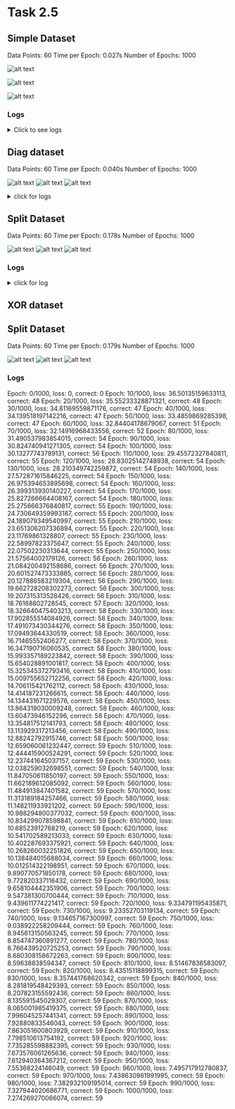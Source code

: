 # Task 2.5

## Simple Dataset

Data Points: 60
Time per Epoch: 0.027s
Number of Epochs: 1000

![alt text](<Simple Hyperparametes.png>)

![alt text](<Simple dataset trained.png>)

![alt text](Simple_dataset_loss.png)

### Logs
<details>

<summary> Click to see logs </summary>
Epoch: 0/1000, loss: 0, correct: 0
Epoch: 0/1000, loss: 0, correct: 0
Epoch: 0/1000, loss: 0, correct: 0
Epoch: 0/1000, loss: 0, correct: 0
Epoch: 0/1000, loss: 0, correct: 0
Epoch: 10/1000, loss: 40.66641671388882, correct: 32
Epoch: 20/1000, loss: 39.97227947459174, correct: 32
Epoch: 30/1000, loss: 39.3183296648064, correct: 32
Epoch: 40/1000, loss: 38.6798343708346, correct: 32
Epoch: 50/1000, loss: 38.03690519707338, correct: 32
Epoch: 60/1000, loss: 37.373045835148865, correct: 32
Epoch: 70/1000, loss: 36.67419120360861, correct: 32
Epoch: 80/1000, loss: 35.93175612071246, correct: 32
Epoch: 90/1000, loss: 35.13738612100316, correct: 32
Epoch: 100/1000, loss: 34.28801006774581, correct: 32
Epoch: 110/1000, loss: 33.38525808154046, correct: 32
Epoch: 120/1000, loss: 32.43518741484104, correct: 45
Epoch: 130/1000, loss: 31.43870098618768, correct: 47
Epoch: 140/1000, loss: 30.396147565921996, correct: 47
Epoch: 150/1000, loss: 29.33368306844758, correct: 47
Epoch: 160/1000, loss: 28.26142815270128, correct: 48
Epoch: 170/1000, loss: 27.1984339214092, correct: 50
Epoch: 180/1000, loss: 26.13019916290703, correct: 51
Epoch: 190/1000, loss: 25.05677232675776, correct: 54
Epoch: 200/1000, loss: 23.98343612398844, correct: 55
Epoch: 210/1000, loss: 22.917472567046133, correct: 55
Epoch: 220/1000, loss: 21.86701842228461, correct: 56
Epoch: 230/1000, loss: 20.84038002781018, correct: 57
Epoch: 240/1000, loss: 19.85571497045329, correct: 57
Epoch: 250/1000, loss: 18.952630486868152, correct: 57
Epoch: 260/1000, loss: 18.110198314894088, correct: 58
Epoch: 270/1000, loss: 17.31524854212857, correct: 58
Epoch: 280/1000, loss: 16.57783233834722, correct: 58
Epoch: 290/1000, loss: 15.902121400517245, correct: 58
Epoch: 300/1000, loss: 15.273165304680804, correct: 58
Epoch: 310/1000, loss: 14.688857040848461, correct: 58
Epoch: 320/1000, loss: 14.149175481482697, correct: 58
Epoch: 330/1000, loss: 13.648913348602251, correct: 58
Epoch: 340/1000, loss: 13.183965577970941, correct: 58
Epoch: 350/1000, loss: 12.747262374897385, correct: 59
Epoch: 360/1000, loss: 12.33383397726282, correct: 59
Epoch: 370/1000, loss: 11.941987488229607, correct: 59
Epoch: 380/1000, loss: 11.571998314984318, correct: 59
Epoch: 390/1000, loss: 11.225845204459889, correct: 59
Epoch: 400/1000, loss: 10.900036245314563, correct: 59
Epoch: 410/1000, loss: 10.591072249961318, correct: 59
Epoch: 420/1000, loss: 10.29710255111091, correct: 59
Epoch: 430/1000, loss: 10.0171150487664, correct: 59
Epoch: 440/1000, loss: 9.750217314098172, correct: 59
Epoch: 450/1000, loss: 9.495586473130452, correct: 59
Epoch: 460/1000, loss: 9.252461191710735, correct: 59
Epoch: 470/1000, loss: 9.022687004582705, correct: 59
Epoch: 480/1000, loss: 8.80587568473579, correct: 59
Epoch: 490/1000, loss: 8.599505256735931, correct: 59
Epoch: 500/1000, loss: 8.401977347124355, correct: 59
Epoch: 510/1000, loss: 8.212715735289386, correct: 59
Epoch: 520/1000, loss: 8.031174313775177, correct: 59
Epoch: 530/1000, loss: 7.856894861180704, correct: 59
Epoch: 540/1000, loss: 7.689453838794261, correct: 59
Epoch: 550/1000, loss: 7.528459411782259, correct: 59
Epoch: 560/1000, loss: 7.373548768078271, correct: 59
Epoch: 570/1000, loss: 7.2243856739939645, correct: 59
Epoch: 580/1000, loss: 7.080658243920734, correct: 59
Epoch: 590/1000, loss: 6.942100830275266, correct: 59
Epoch: 600/1000, loss: 6.808424983791786, correct: 59
Epoch: 610/1000, loss: 6.679383543421545, correct: 59
Epoch: 620/1000, loss: 6.554729679918693, correct: 59
Epoch: 630/1000, loss: 6.434245580842857, correct: 59
Epoch: 640/1000, loss: 6.31772933544497, correct: 59
Epoch: 650/1000, loss: 6.204992247856137, correct: 59
Epoch: 660/1000, loss: 6.095857777155865, correct: 59
Epoch: 670/1000, loss: 5.99016057105509, correct: 59
Epoch: 680/1000, loss: 5.887745583993832, correct: 59
Epoch: 690/1000, loss: 5.788467272173907, correct: 59
Epoch: 700/1000, loss: 5.6921888587542435, correct: 59
Epoch: 710/1000, loss: 5.598781663015, correct: 59
Epoch: 720/1000, loss: 5.50812448782009, correct: 59
Epoch: 730/1000, loss: 5.420104202037484, correct: 59
Epoch: 740/1000, loss: 5.334611995251909, correct: 59
Epoch: 750/1000, loss: 5.251545490632873, correct: 59
Epoch: 760/1000, loss: 5.170808334226578, correct: 59
Epoch: 770/1000, loss: 5.092309294914167, correct: 59
Epoch: 780/1000, loss: 5.015961907636807, correct: 59
Epoch: 790/1000, loss: 4.941684146670681, correct: 59
Epoch: 800/1000, loss: 4.8693981261821815, correct: 59
Epoch: 810/1000, loss: 4.799029825572957, correct: 59
Epoch: 820/1000, loss: 4.730508837353508, correct: 59
Epoch: 830/1000, loss: 4.663768135490884, correct: 59
Epoch: 840/1000, loss: 4.598743862364912, correct: 59
Epoch: 850/1000, loss: 4.53537513264031, correct: 59
Epoch: 860/1000, loss: 4.473603852519642, correct: 59
Epoch: 870/1000, loss: 4.4133745529859185, correct: 59
Epoch: 880/1000, loss: 4.354634235774808, correct: 59
Epoch: 890/1000, loss: 4.297332230935383, correct: 59
Epoch: 900/1000, loss: 4.241420064946854, correct: 59
Epoch: 910/1000, loss: 4.186851338456997, correct: 60
Epoch: 920/1000, loss: 4.133581612797024, correct: 60
Epoch: 930/1000, loss: 4.0815683045085365, correct: 60
Epoch: 940/1000, loss: 4.030770587191221, correct: 60
Epoch: 950/1000, loss: 3.9811493000459626, correct: 60
Epoch: 960/1000, loss: 3.9326668625477184, correct: 60
Epoch: 970/1000, loss: 3.8852871947366086, correct: 60
Epoch: 980/1000, loss: 3.83897564266385, correct: 60
Epoch: 990/1000, loss: 3.7936989085734565, correct: 60
Epoch: 1000/1000, loss: 3.749424985439748, correct: 60

</details>

## Diag dataset
Data Points: 60
Time per Epoch: 0.040s
Number of Epochs: 1000

![alt text](<Diag Hyper.png>)
![alt text](<Diag dataset trained.png>)
![alt text](<Diag loss.png>)

<details>

### Logs
<summary>click for logs </summary>

Epoch: 0/1000, loss: 0, correct: 0
Epoch: 10/1000, loss: 26.72271376503763, correct: 53
Epoch: 20/1000, loss: 21.7826788572795, correct: 53
Epoch: 30/1000, loss: 19.768828468937794, correct: 53
Epoch: 40/1000, loss: 18.952149974315617, correct: 53
Epoch: 50/1000, loss: 18.563232377296575, correct: 53
Epoch: 60/1000, loss: 18.326364635901633, correct: 53
Epoch: 70/1000, loss: 18.155975272668655, correct: 53
Epoch: 80/1000, loss: 18.01948533099201, correct: 53
Epoch: 90/1000, loss: 17.89383018304273, correct: 53
Epoch: 100/1000, loss: 17.77099343097421, correct: 53
Epoch: 110/1000, loss: 17.65004110559787, correct: 53
Epoch: 120/1000, loss: 17.52721574393752, correct: 53
Epoch: 130/1000, loss: 17.40163821112213, correct: 53
Epoch: 140/1000, loss: 17.272973588122337, correct: 53
Epoch: 150/1000, loss: 17.14099120804634, correct: 53
Epoch: 160/1000, loss: 17.005465446994773, correct: 53
Epoch: 170/1000, loss: 16.866273614645664, correct: 53
Epoch: 180/1000, loss: 16.723306857181072, correct: 53
Epoch: 190/1000, loss: 16.576474976903935, correct: 53
Epoch: 200/1000, loss: 16.42569558467106, correct: 53
Epoch: 210/1000, loss: 16.270893883588858, correct: 53
Epoch: 220/1000, loss: 16.111999176192498, correct: 53
Epoch: 230/1000, loss: 15.948939755858213, correct: 53
Epoch: 240/1000, loss: 15.781637690803898, correct: 53
Epoch: 250/1000, loss: 15.610024328190374, correct: 53
Epoch: 260/1000, loss: 15.434042617515502, correct: 53
Epoch: 270/1000, loss: 15.253648216963601, correct: 53
Epoch: 280/1000, loss: 15.06888034742457, correct: 53
Epoch: 290/1000, loss: 14.879889562608899, correct: 53
Epoch: 300/1000, loss: 14.686760490856747, correct: 53
Epoch: 310/1000, loss: 14.4894248671194, correct: 53
Epoch: 320/1000, loss: 14.28797310341585, correct: 53
Epoch: 330/1000, loss: 14.082592676390203, correct: 53
Epoch: 340/1000, loss: 13.87345806666258, correct: 53
Epoch: 350/1000, loss: 13.660586780278388, correct: 53
Epoch: 360/1000, loss: 13.444063971253998, correct: 53
Epoch: 370/1000, loss: 13.22401841337258, correct: 53
Epoch: 380/1000, loss: 13.000611412327377, correct: 53
Epoch: 390/1000, loss: 12.775866244255711, correct: 53
Epoch: 400/1000, loss: 12.560124079137857, correct: 53
Epoch: 410/1000, loss: 12.343255903420184, correct: 53
Epoch: 420/1000, loss: 12.126002762786522, correct: 53
Epoch: 430/1000, loss: 11.908390625081807, correct: 53
Epoch: 440/1000, loss: 11.69043883180865, correct: 53
Epoch: 450/1000, loss: 11.472020426929596, correct: 53
Epoch: 460/1000, loss: 11.255208106339166, correct: 53
Epoch: 470/1000, loss: 11.038034228200079, correct: 53
Epoch: 480/1000, loss: 10.821766409897696, correct: 53
Epoch: 490/1000, loss: 10.606250292338498, correct: 54
Epoch: 500/1000, loss: 10.391590562077859, correct: 54
Epoch: 510/1000, loss: 10.17797823594215, correct: 54
Epoch: 520/1000, loss: 9.966220521916306, correct: 54
Epoch: 530/1000, loss: 9.755297136831691, correct: 54
Epoch: 540/1000, loss: 9.545724293287156, correct: 54
Epoch: 550/1000, loss: 9.337780906278336, correct: 54
Epoch: 560/1000, loss: 9.133326630223738, correct: 55
Epoch: 570/1000, loss: 8.930369000938539, correct: 56
Epoch: 580/1000, loss: 8.730210061829654, correct: 56
Epoch: 590/1000, loss: 8.531934967843634, correct: 56
Epoch: 600/1000, loss: 8.33629468407499, correct: 56
Epoch: 610/1000, loss: 8.1439624511648, correct: 56
Epoch: 620/1000, loss: 7.954141546483041, correct: 57
Epoch: 630/1000, loss: 7.767467938918778, correct: 58
Epoch: 640/1000, loss: 7.584922546431957, correct: 58
Epoch: 650/1000, loss: 7.4052416621133395, correct: 58
Epoch: 660/1000, loss: 7.229347773510189, correct: 58
Epoch: 670/1000, loss: 7.057685396699719, correct: 58
Epoch: 680/1000, loss: 6.889497218555314, correct: 58
Epoch: 690/1000, loss: 6.725431602018964, correct: 58
Epoch: 700/1000, loss: 6.565195777609063, correct: 58
Epoch: 710/1000, loss: 6.409470338512731, correct: 58
Epoch: 720/1000, loss: 6.25850535438115, correct: 58
Epoch: 730/1000, loss: 6.111226262114791, correct: 58
Epoch: 740/1000, loss: 5.96758949170509, correct: 58
Epoch: 750/1000, loss: 5.8282246454692, correct: 58
Epoch: 760/1000, loss: 5.692704336238169, correct: 58
Epoch: 770/1000, loss: 5.560513874932069, correct: 58
Epoch: 780/1000, loss: 5.43246618766497, correct: 58
Epoch: 790/1000, loss: 5.308213794283866, correct: 58
Epoch: 800/1000, loss: 5.188013639319213, correct: 59
Epoch: 810/1000, loss: 5.072093385414103, correct: 59
Epoch: 820/1000, loss: 4.959710136624371, correct: 59
Epoch: 830/1000, loss: 4.8507268197838735, correct: 59
Epoch: 840/1000, loss: 4.745544393080181, correct: 59
Epoch: 850/1000, loss: 4.6436418804778405, correct: 59
Epoch: 860/1000, loss: 4.544577049598798, correct: 59
Epoch: 870/1000, loss: 4.448507336724049, correct: 59
Epoch: 880/1000, loss: 4.355433011438919, correct: 59
Epoch: 890/1000, loss: 4.265597722569588, correct: 59
Epoch: 900/1000, loss: 4.178737212867274, correct: 59
Epoch: 910/1000, loss: 4.095104170742048, correct: 59
Epoch: 920/1000, loss: 4.013874592685899, correct: 59
Epoch: 930/1000, loss: 3.935444535385456, correct: 60
Epoch: 940/1000, loss: 3.8589894434643557, correct: 60
Epoch: 950/1000, loss: 3.7851942525682087, correct: 60
Epoch: 960/1000, loss: 3.713521775388863, correct: 60
Epoch: 970/1000, loss: 3.6438490569920803, correct: 60
Epoch: 980/1000, loss: 3.57718295444152, correct: 60
Epoch: 990/1000, loss: 3.5128097864393513, correct: 60
Epoch: 1000/1000, loss: 3.450317348751669, correct: 60

</details>

## Split Dataset
Data Points: 60
Time per Epoch: 0.178s
Number of Epochs: 1000

![alt text](<Split hyper.png>)
![alt text](<Split image.png>)
![alt text](<SPlit loss.png>)

### Logs

<details>

<summary> click for log </summary>

Epoch: 0/1000, loss: 0, correct: 0
Epoch: 10/1000, loss: 36.911340342549025, correct: 40
Epoch: 20/1000, loss: 36.310097256300445, correct: 39
Epoch: 30/1000, loss: 35.425556876741915, correct: 43
Epoch: 40/1000, loss: 35.23475565056721, correct: 43
Epoch: 50/1000, loss: 35.043179576615834, correct: 43
Epoch: 60/1000, loss: 34.84409175905893, correct: 44
Epoch: 70/1000, loss: 34.63035408252627, correct: 44
Epoch: 80/1000, loss: 34.40636314942606, correct: 44
Epoch: 90/1000, loss: 34.19390375356776, correct: 44
Epoch: 100/1000, loss: 33.974593950356756, correct: 44
Epoch: 110/1000, loss: 33.75063957454392, correct: 45
Epoch: 120/1000, loss: 33.521425134969284, correct: 45
Epoch: 130/1000, loss: 33.28527336201723, correct: 45
Epoch: 140/1000, loss: 33.038716229873174, correct: 44
Epoch: 150/1000, loss: 32.78209280702144, correct: 44
Epoch: 160/1000, loss: 32.518320907915495, correct: 44
Epoch: 170/1000, loss: 32.23874013809563, correct: 45
Epoch: 180/1000, loss: 31.935073391952248, correct: 44
Epoch: 190/1000, loss: 31.634887716195813, correct: 44
Epoch: 200/1000, loss: 31.332791460922436, correct: 44
Epoch: 210/1000, loss: 31.022716350094203, correct: 44
Epoch: 220/1000, loss: 30.703583325338567, correct: 44
Epoch: 230/1000, loss: 30.36310648779538, correct: 44
Epoch: 240/1000, loss: 30.000090505674855, correct: 44
Epoch: 250/1000, loss: 29.58226077416332, correct: 45
Epoch: 260/1000, loss: 29.173263845408407, correct: 45
Epoch: 270/1000, loss: 28.762725313391766, correct: 45
Epoch: 280/1000, loss: 28.363090417878865, correct: 46
Epoch: 290/1000, loss: 27.954039201205166, correct: 46
Epoch: 300/1000, loss: 27.537043041907197, correct: 48
Epoch: 310/1000, loss: 27.10950822312351, correct: 49
Epoch: 320/1000, loss: 26.680238892292437, correct: 49
Epoch: 330/1000, loss: 26.24564530536475, correct: 50
Epoch: 340/1000, loss: 25.80545812954856, correct: 50
Epoch: 350/1000, loss: 25.358181042410813, correct: 50
Epoch: 360/1000, loss: 24.90423464863179, correct: 51
Epoch: 370/1000, loss: 24.444586477893836, correct: 53
Epoch: 380/1000, loss: 23.983864878694803, correct: 53
Epoch: 390/1000, loss: 23.521247520818157, correct: 53
Epoch: 400/1000, loss: 23.05714181492224, correct: 53
Epoch: 410/1000, loss: 22.590217192332982, correct: 53
Epoch: 420/1000, loss: 22.124330869668558, correct: 54
Epoch: 430/1000, loss: 21.65702257376482, correct: 55
Epoch: 440/1000, loss: 21.18963311984202, correct: 55
Epoch: 450/1000, loss: 20.72651530596087, correct: 55
Epoch: 460/1000, loss: 20.26548395227608, correct: 56
Epoch: 470/1000, loss: 19.80660829030451, correct: 56
Epoch: 480/1000, loss: 19.351454510378243, correct: 56
Epoch: 490/1000, loss: 18.904702064779173, correct: 56
Epoch: 500/1000, loss: 18.467991209357436, correct: 56
Epoch: 510/1000, loss: 18.038600869746094, correct: 56
Epoch: 520/1000, loss: 17.616462104924732, correct: 56
Epoch: 530/1000, loss: 17.202130700990608, correct: 56
Epoch: 540/1000, loss: 16.797770899801424, correct: 56
Epoch: 550/1000, loss: 16.399832952887603, correct: 56
Epoch: 560/1000, loss: 16.01010168506385, correct: 57
Epoch: 570/1000, loss: 15.622369630071207, correct: 58
Epoch: 580/1000, loss: 15.240370890753285, correct: 58
Epoch: 590/1000, loss: 14.861940599962956, correct: 58
Epoch: 600/1000, loss: 14.494932222130958, correct: 58
Epoch: 610/1000, loss: 14.139108060600753, correct: 58
Epoch: 620/1000, loss: 13.781736033037744, correct: 58
Epoch: 630/1000, loss: 13.436776053033721, correct: 58
Epoch: 640/1000, loss: 13.100318148457603, correct: 58
Epoch: 650/1000, loss: 12.772913752249453, correct: 58
Epoch: 660/1000, loss: 12.460291863053348, correct: 58
Epoch: 670/1000, loss: 12.1660296908564, correct: 58
Epoch: 680/1000, loss: 11.899297867355491, correct: 58
Epoch: 690/1000, loss: 11.643991921295923, correct: 58
Epoch: 700/1000, loss: 11.39708211080942, correct: 58
Epoch: 710/1000, loss: 11.15992250996391, correct: 58
Epoch: 720/1000, loss: 10.931660442384144, correct: 58
Epoch: 730/1000, loss: 10.712093403952917, correct: 58
Epoch: 740/1000, loss: 10.500927817919125, correct: 58
Epoch: 750/1000, loss: 10.297491812825754, correct: 58
Epoch: 760/1000, loss: 10.101472797334193, correct: 58
Epoch: 770/1000, loss: 9.913957723564138, correct: 58
Epoch: 780/1000, loss: 9.733617209603105, correct: 58
Epoch: 790/1000, loss: 9.560259821001143, correct: 58
Epoch: 800/1000, loss: 9.39304793448064, correct: 58
Epoch: 810/1000, loss: 9.231782532117856, correct: 58
Epoch: 820/1000, loss: 9.076684789393415, correct: 58
Epoch: 830/1000, loss: 8.927220079026233, correct: 58
Epoch: 840/1000, loss: 8.782889273335847, correct: 58
Epoch: 850/1000, loss: 8.643876718899502, correct: 58
Epoch: 860/1000, loss: 8.509077195523867, correct: 58
Epoch: 870/1000, loss: 8.379342488145074, correct: 58
Epoch: 880/1000, loss: 8.25374680865081, correct: 58
Epoch: 890/1000, loss: 8.131959178310305, correct: 58
Epoch: 900/1000, loss: 8.014344328839675, correct: 58
Epoch: 910/1000, loss: 7.900458803837101, correct: 58
Epoch: 920/1000, loss: 7.7899938287124835, correct: 58
Epoch: 930/1000, loss: 7.682730743826313, correct: 58
Epoch: 940/1000, loss: 7.5787818797133335, correct: 58
Epoch: 950/1000, loss: 7.47797490344107, correct: 58
Epoch: 960/1000, loss: 7.380574012006114, correct: 58
Epoch: 970/1000, loss: 7.286007945718235, correct: 58
Epoch: 980/1000, loss: 7.193909051177172, correct: 58
Epoch: 990/1000, loss: 7.1043321156729915, correct: 58
Epoch: 1000/1000, loss: 7.017528134676799, correct: 58

</details>

## XOR dataset

## Split Dataset
Data Points: 60
Time per Epoch: 0.179s
Number of Epochs: 1000

![alt text](<Xor Hyper.png>)
![alt text](<Xor trained.png>)
![alt text](<Xor loss.png>)

### Logs

Epoch: 0/1000, loss: 0, correct: 0
Epoch: 10/1000, loss: 36.50135159633113, correct: 48
Epoch: 20/1000, loss: 35.55233328871321, correct: 48
Epoch: 30/1000, loss: 34.81169559871176, correct: 47
Epoch: 40/1000, loss: 34.139518197142216, correct: 47
Epoch: 50/1000, loss: 33.4859869285398, correct: 47
Epoch: 60/1000, loss: 32.84404178679067, correct: 51
Epoch: 70/1000, loss: 32.14916968433556, correct: 52
Epoch: 80/1000, loss: 31.490537983854015, correct: 54
Epoch: 90/1000, loss: 30.824740941271305, correct: 54
Epoch: 100/1000, loss: 30.13277743789131, correct: 56
Epoch: 110/1000, loss: 29.45572327840811, correct: 55
Epoch: 120/1000, loss: 28.83025142748938, correct: 54
Epoch: 130/1000, loss: 28.210349742259872, correct: 54
Epoch: 140/1000, loss: 27.572871615846225, correct: 54
Epoch: 150/1000, loss: 26.975394653895698, correct: 54
Epoch: 160/1000, loss: 26.399313930140227, correct: 54
Epoch: 170/1000, loss: 25.827266664408167, correct: 54
Epoch: 180/1000, loss: 25.275666376840817, correct: 55
Epoch: 190/1000, loss: 24.730649359993187, correct: 55
Epoch: 200/1000, loss: 24.189079349540997, correct: 55
Epoch: 210/1000, loss: 23.651306207336894, correct: 55
Epoch: 220/1000, loss: 23.11769861328807, correct: 55
Epoch: 230/1000, loss: 22.58997823375647, correct: 55
Epoch: 240/1000, loss: 22.07502230313644, correct: 55
Epoch: 250/1000, loss: 21.57564002179126, correct: 56
Epoch: 260/1000, loss: 21.084200492158686, correct: 56
Epoch: 270/1000, loss: 20.601527473333885, correct: 56
Epoch: 280/1000, loss: 20.127886583219304, correct: 56
Epoch: 290/1000, loss: 19.662728208302273, correct: 56
Epoch: 300/1000, loss: 19.207315313528426, correct: 56
Epoch: 310/1000, loss: 18.76168802728545, correct: 57
Epoch: 320/1000, loss: 18.326640475403213, correct: 58
Epoch: 330/1000, loss: 17.902855514084926, correct: 58
Epoch: 340/1000, loss: 17.491073430344276, correct: 58
Epoch: 350/1000, loss: 17.09493644330519, correct: 58
Epoch: 360/1000, loss: 16.71465552406277, correct: 58
Epoch: 370/1000, loss: 16.347190716060535, correct: 58
Epoch: 380/1000, loss: 15.993357189223842, correct: 58
Epoch: 390/1000, loss: 15.654028891001817, correct: 58
Epoch: 400/1000, loss: 15.325345372793416, correct: 58
Epoch: 410/1000, loss: 15.009755652712256, correct: 58
Epoch: 420/1000, loss: 14.706115421762112, correct: 58
Epoch: 430/1000, loss: 14.414187231266615, correct: 58
Epoch: 440/1000, loss: 14.134431671229576, correct: 58
Epoch: 450/1000, loss: 13.864319030009248, correct: 58
Epoch: 460/1000, loss: 13.60473946152296, correct: 58
Epoch: 470/1000, loss: 13.354817512141793, correct: 58
Epoch: 480/1000, loss: 13.113929317213456, correct: 58
Epoch: 490/1000, loss: 12.88242792915746, correct: 58
Epoch: 500/1000, loss: 12.659060061232447, correct: 59
Epoch: 510/1000, loss: 12.444415900524291, correct: 59
Epoch: 520/1000, loss: 12.237441645037157, correct: 59
Epoch: 530/1000, loss: 12.038259032698551, correct: 59
Epoch: 540/1000, loss: 11.847050611850197, correct: 59
Epoch: 550/1000, loss: 11.662189612085092, correct: 59
Epoch: 560/1000, loss: 11.484913847401582, correct: 59
Epoch: 570/1000, loss: 11.313189184257466, correct: 59
Epoch: 580/1000, loss: 11.148211933921202, correct: 59
Epoch: 590/1000, loss: 10.988294800377032, correct: 59
Epoch: 600/1000, loss: 10.834299078598841, correct: 59
Epoch: 610/1000, loss: 10.68523912768219, correct: 59
Epoch: 620/1000, loss: 10.541702589213033, correct: 59
Epoch: 630/1000, loss: 10.402287693375921, correct: 59
Epoch: 640/1000, loss: 10.268260032251826, correct: 59
Epoch: 650/1000, loss: 10.138484015688034, correct: 59
Epoch: 660/1000, loss: 10.012514322198951, correct: 59
Epoch: 670/1000, loss: 9.890770571850178, correct: 59
Epoch: 680/1000, loss: 9.772820337116432, correct: 59
Epoch: 690/1000, loss: 9.658104442351906, correct: 59
Epoch: 700/1000, loss: 9.547381300700444, correct: 59
Epoch: 710/1000, loss: 9.439611774221417, correct: 59
Epoch: 720/1000, loss: 9.334791195435871, correct: 59
Epoch: 730/1000, loss: 9.23352703119134, correct: 59
Epoch: 740/1000, loss: 9.134657167300997, correct: 59
Epoch: 750/1000, loss: 9.038922258209444, correct: 59
Epoch: 760/1000, loss: 8.945613150563245, correct: 59
Epoch: 770/1000, loss: 8.854747360891277, correct: 59
Epoch: 780/1000, loss: 8.766439520725253, correct: 59
Epoch: 790/1000, loss: 8.680308158672263, correct: 59
Epoch: 800/1000, loss: 8.59638838594347, correct: 59
Epoch: 810/1000, loss: 8.51467836583097, correct: 59
Epoch: 820/1000, loss: 8.43515118899315, correct: 59
Epoch: 830/1000, loss: 8.357441768620342, correct: 59
Epoch: 840/1000, loss: 8.281819548429393, correct: 59
Epoch: 850/1000, loss: 8.207823155592436, correct: 59
Epoch: 860/1000, loss: 8.135591545029307, correct: 59
Epoch: 870/1000, loss: 8.065001985419375, correct: 59
Epoch: 880/1000, loss: 7.996045257441341, correct: 59
Epoch: 890/1000, loss: 7.92880833546043, correct: 59
Epoch: 900/1000, loss: 7.863051600803929, correct: 59
Epoch: 910/1000, loss: 7.798510613754192, correct: 59
Epoch: 920/1000, loss: 7.735285598882395, correct: 59
Epoch: 930/1000, loss: 7.673576061265636, correct: 59
Epoch: 940/1000, loss: 7.612940364367212, correct: 59
Epoch: 950/1000, loss: 7.55368224146049, correct: 59
Epoch: 960/1000, loss: 7.495717912780837, correct: 59
Epoch: 970/1000, loss: 7.438630981991995, correct: 59
Epoch: 980/1000, loss: 7.382932109195014, correct: 59
Epoch: 990/1000, loss: 7.327944020686771, correct: 59
Epoch: 1000/1000, loss: 7.274269270066074, correct: 59